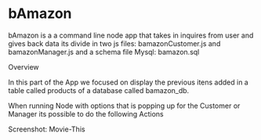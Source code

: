 # bAmazon

bAmazon is a  a command line node app that takes in inquires from user and gives back data its divide in two js files: bamazonCustomer.js and bamazonManager.js and a schema file Mysql: bamazon.sql

Overview 

In this part of the App we focused on display the previous itens added in a table called products of a database called bamazon_db.

When running Node with options that is popping up for the Customer or Manager its possible to do the following Actions

Screenshot:
Movie-This
